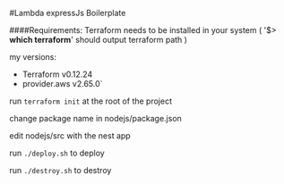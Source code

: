 #Lambda expressJs Boilerplate


####Requirements: 
Terraform needs to be installed in your system ( '$> **which terraform**' should output terraform path )


my versions: 
+ Terraform v0.12.24
+ provider.aws v2.65.0`

run `terraform init` at the root of the project

change package name in nodejs/package.json

edit nodejs/src with the nest app

run `./deploy.sh` to deploy

run `./destroy.sh` to destroy
